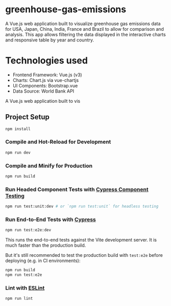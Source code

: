# greenhouse-gas-emissions

A Vue.js web application built to visualize greenhouse gas emissions data for USA, Japan, China, India, France and Brazil to allow for comparison and analysis. This app allows filtering the data displayed in the interactive charts and responsive table by year and country.

# Technologies used

- Frontend Framework: Vue.js (v3)
- Charts: Chart.js via vue-chartjs
- UI Components: Bootstrap.vue
- Data Source: World Bank API

A Vue.js web application built to vis

## Project Setup

```sh
npm install
```

### Compile and Hot-Reload for Development

```sh
npm run dev
```

### Compile and Minify for Production

```sh
npm run build
```

### Run Headed Component Tests with [Cypress Component Testing](https://on.cypress.io/component)

```sh
npm run test:unit:dev # or `npm run test:unit` for headless testing
```

### Run End-to-End Tests with [Cypress](https://www.cypress.io/)

```sh
npm run test:e2e:dev
```

This runs the end-to-end tests against the Vite development server.
It is much faster than the production build.

But it's still recommended to test the production build with `test:e2e` before deploying (e.g. in CI environments):

```sh
npm run build
npm run test:e2e
```

### Lint with [ESLint](https://eslint.org/)

```sh
npm run lint
```
